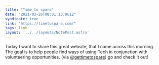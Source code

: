 ```yaml
---
title: "Time to spare"
date: "2021-03-26T08:01:13.961Z"
syndicate: true
link: "https://timetospare.com/"
tags: link
layout: '../../layouts/NotePost.astro'
---
```


Today I want to share this great website, that I came across this morning. The goal is to help people find ways of using Tech in conjunction with volunteering opportunities.  (via [@gettimetospare](https://twitter.com/gettimetospare)) go and check it out!